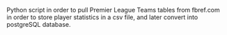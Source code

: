 Python script in order to pull Premier League Teams tables from fbref.com in order to store player statistics in a csv file, and later convert into postgreSQL database.
